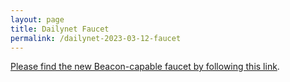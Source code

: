 ```yaml
---
layout: page
title: Dailynet Faucet
permalink: /dailynet-2023-03-12-faucet
---
```


[Please find the new Beacon-capable faucet by following this link](https://faucet.dailynet-2023-03-12.teztnets.xyz).
